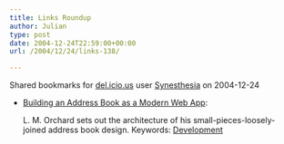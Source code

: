 ```yaml
---
title: Links Roundup
author: Julian
type: post
date: 2004-12-24T22:59:00+00:00
url: /2004/12/24/links-138/

---
```

Shared bookmarks for [del.icio.us][1] user  [Synesthesia][2] on 2004-12-24

  * [Building an Address Book as a Modern Web App][3]:
  
    L. M. Orchard sets out the architecture of his small-pieces-loosely-joined address book design. Keywords: [Development][4]

 [1]: https://del.icio.us/
 [2]: https://del.icio.us/synesthesia
 [3]: https://www.decafbad.com/blog/2004/12/23/abook1 "https://www.decafbad.com/blog/2004/12/23/abook1"
 [4]: https://del.icio.us/synesthesia/Development
